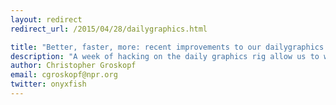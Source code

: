 ```yaml
---
layout: redirect
redirect_url: /2015/04/28/dailygraphics.html

title: "Better, faster, more: recent improvements to our dailygraphics rig"
description: "A week of hacking on the daily graphics rig allow us to work faster and with more flexible components."
author: Christopher Groskopf
email: cgroskopf@npr.org
twitter: onyxfish
---
```

